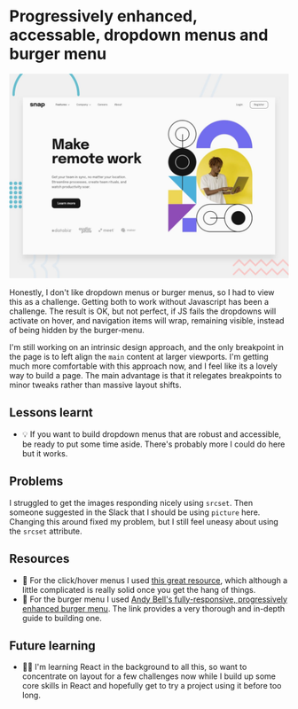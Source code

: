 # Progressively enhanced, accessable, dropdown menus and burger menu

![Design preview for the navigation challenge coding challenge](src/images/desktop-preview.jpg)

Honestly, I don't like dropdown menus or burger menus, so I had to view this as a challenge. Getting both to work without Javascript has been a challenge. The result is OK, but not perfect, if JS fails the dropdowns will activate on hover, and navigation items will wrap, remaining visible, instead of being hidden by the burger-menu.

I'm still working on an intrinsic design approach, and the only breakpoint in the page is to left align the `main` content at larger viewports. I'm getting much more comfortable with this approach now, and I feel like its a lovely way to build a page. The main advantage is that it relegates breakpoints to minor tweaks rather than massive layout shifts.

## Lessons learnt

- 💡 If you want to build dropdown menus that are robust and accessible, be ready to put some time aside. There's probably more I could do here but it works.

## Problems

I struggled to get the images responding nicely using `srcset`. Then someone suggested in the Slack that I should be using `picture` here. Changing this around fixed my problem, but I still feel uneasy about using the `srcset` attribute.

## Resources

- 🔗 For the click/hover menus I used [this great resource](https://github.com/mrwweb/clicky-menus), which although a little complicated is really solid once you get the hang of things.
- 🔗 For the burger menu I used [Andy Bell's fully-responsive, progressively enhanced burger menu](https://piccalil.li/tutorial/build-a-fully-responsive-progressively-enhanced-burger-menu/). The link provides a very thorough and in-depth guide to building one.

## Future learning

- 🙇‍♂️ I'm learning React in the background to all this, so want to concentrate on layout for a few challenges now while I build up some core skills in React and hopefully get to try a project using it before too long.
